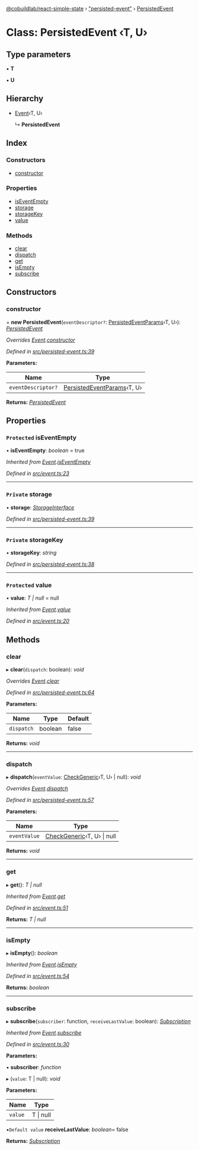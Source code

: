 [@cobuildlab/react-simple-state](../README.md) › ["persisted-event"](../modules/_persisted_event_.md) › [PersistedEvent](_persisted_event_.persistedevent.md)

# Class: PersistedEvent ‹**T, U**›

## Type parameters

▪ **T**

▪ **U**

## Hierarchy

* [Event](_event_.event.md)‹T, U›

  ↳ **PersistedEvent**

## Index

### Constructors

* [constructor](_persisted_event_.persistedevent.md#constructor)

### Properties

* [isEventEmpty](_persisted_event_.persistedevent.md#protected-iseventempty)
* [storage](_persisted_event_.persistedevent.md#private-storage)
* [storageKey](_persisted_event_.persistedevent.md#private-storagekey)
* [value](_persisted_event_.persistedevent.md#protected-value)

### Methods

* [clear](_persisted_event_.persistedevent.md#clear)
* [dispatch](_persisted_event_.persistedevent.md#dispatch)
* [get](_persisted_event_.persistedevent.md#get)
* [isEmpty](_persisted_event_.persistedevent.md#isempty)
* [subscribe](_persisted_event_.persistedevent.md#subscribe)

## Constructors

###  constructor

\+ **new PersistedEvent**(`eventDescriptor?`: [PersistedEventParams](../modules/_persisted_event_.md#persistedeventparams)‹T, U›): *[PersistedEvent](_persisted_event_.persistedevent.md)*

*Overrides [Event](_event_.event.md).[constructor](_event_.event.md#constructor)*

*Defined in [src/persisted-event.ts:39](https://github.com/cobuildlab/react-simple-state/blob/a61bd53/src/persisted-event.ts#L39)*

**Parameters:**

Name | Type |
------ | ------ |
`eventDescriptor?` | [PersistedEventParams](../modules/_persisted_event_.md#persistedeventparams)‹T, U› |

**Returns:** *[PersistedEvent](_persisted_event_.persistedevent.md)*

## Properties

### `Protected` isEventEmpty

• **isEventEmpty**: *boolean* = true

*Inherited from [Event](_event_.event.md).[isEventEmpty](_event_.event.md#protected-iseventempty)*

*Defined in [src/event.ts:23](https://github.com/cobuildlab/react-simple-state/blob/a61bd53/src/event.ts#L23)*

___

### `Private` storage

• **storage**: *[StorageInterface](../interfaces/_persisted_event_.storageinterface.md)*

*Defined in [src/persisted-event.ts:39](https://github.com/cobuildlab/react-simple-state/blob/a61bd53/src/persisted-event.ts#L39)*

___

### `Private` storageKey

• **storageKey**: *string*

*Defined in [src/persisted-event.ts:38](https://github.com/cobuildlab/react-simple-state/blob/a61bd53/src/persisted-event.ts#L38)*

___

### `Protected` value

• **value**: *T | null* = null

*Inherited from [Event](_event_.event.md).[value](_event_.event.md#protected-value)*

*Defined in [src/event.ts:20](https://github.com/cobuildlab/react-simple-state/blob/a61bd53/src/event.ts#L20)*

## Methods

###  clear

▸ **clear**(`dispatch`: boolean): *void*

*Overrides [Event](_event_.event.md).[clear](_event_.event.md#clear)*

*Defined in [src/persisted-event.ts:64](https://github.com/cobuildlab/react-simple-state/blob/a61bd53/src/persisted-event.ts#L64)*

**Parameters:**

Name | Type | Default |
------ | ------ | ------ |
`dispatch` | boolean | false |

**Returns:** *void*

___

###  dispatch

▸ **dispatch**(`eventValue`: [CheckGeneric](../modules/_types_.md#checkgeneric)‹T, U› | null): *void*

*Overrides [Event](_event_.event.md).[dispatch](_event_.event.md#dispatch)*

*Defined in [src/persisted-event.ts:57](https://github.com/cobuildlab/react-simple-state/blob/a61bd53/src/persisted-event.ts#L57)*

**Parameters:**

Name | Type |
------ | ------ |
`eventValue` | [CheckGeneric](../modules/_types_.md#checkgeneric)‹T, U› &#124; null |

**Returns:** *void*

___

###  get

▸ **get**(): *T | null*

*Inherited from [Event](_event_.event.md).[get](_event_.event.md#get)*

*Defined in [src/event.ts:51](https://github.com/cobuildlab/react-simple-state/blob/a61bd53/src/event.ts#L51)*

**Returns:** *T | null*

___

###  isEmpty

▸ **isEmpty**(): *boolean*

*Inherited from [Event](_event_.event.md).[isEmpty](_event_.event.md#isempty)*

*Defined in [src/event.ts:54](https://github.com/cobuildlab/react-simple-state/blob/a61bd53/src/event.ts#L54)*

**Returns:** *boolean*

___

###  subscribe

▸ **subscribe**(`subscriber`: function, `receiveLastValue`: boolean): *[Subscription](../interfaces/_pub_sub_.subscription.md)*

*Inherited from [Event](_event_.event.md).[subscribe](_event_.event.md#subscribe)*

*Defined in [src/event.ts:30](https://github.com/cobuildlab/react-simple-state/blob/a61bd53/src/event.ts#L30)*

**Parameters:**

▪ **subscriber**: *function*

▸ (`value`: T | null): *void*

**Parameters:**

Name | Type |
------ | ------ |
`value` | T &#124; null |

▪`Default value`  **receiveLastValue**: *boolean*= false

**Returns:** *[Subscription](../interfaces/_pub_sub_.subscription.md)*
